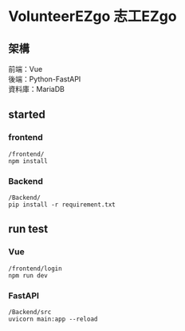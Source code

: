 # VolunteerEZgo 志工EZgo
## 架構
前端：Vue <br>後端：Python-FastAPI <br>資料庫：MariaDB 
## started

### frontend
```
/frontend/
npm install
```
### Backend
```
/Backend/
pip install -r requirement.txt
```

## run test

### Vue
```
/frontend/login
npm run dev
```

### FastAPI
```
/Backend/src
uvicorn main:app --reload
```
